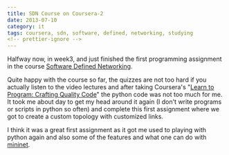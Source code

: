 ```yaml
---
title: SDN Course on Coursera-2
date: 2013-07-10
category: it
tags: coursera, sdn, software, defined, networking, studying
<!-- prettier-ignore -->
---
```


Halfway now, in week3, and just finished the first programming assignment in the
course
[Software Defined Networking](https://www.coursera.org/course/sdn "on coursera").

Quite happy with the course so far, the quizzes are not too hard if you actually
listen to the video lectures and after taking Coursera's
"[Learn to Program: Crafting Quality Code](https://class.coursera.org/programming2-001/class/index)"
the python code was not too much for me. It took me about day to get my head
around it again (I don't write programs or scripts in python so often) and
complete this first assignment where we got to create a custom topology with
customized links.

I think it was a great first assignment as it got me used to playing with python
again and also some of the features and what one can do with
[mininet](http://mininet.org/ "http://mininet.org/").
